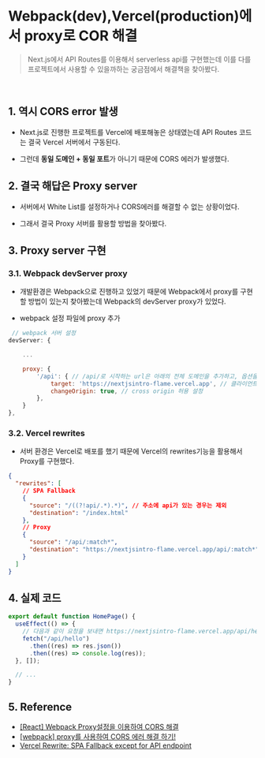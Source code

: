 # Webpack(dev),Vercel(production)에서 proxy로 COR 해결

> Next.js에서 API Routes를 이용해서 serverless api를 구현했는데 이를 다를 프로젝트에서 사용할 수 있을까하는 궁금점에서 해결책을 찾아봤다.

<br />

## 1. 역시 CORS error 발생

- Next.js로 진행한 프로젝트를 Vercel에 배포해놓은 상태였는데 API Routes 코드는 결국 Vercel 서버에서 구동된다.

- 그런데 **동일 도메인 + 동일 포트**가 아니기 때문에 CORS 에러가 발생했다.

## 2. 결국 해답은 Proxy server

- 서버에서 White List를 설정하거나 CORS에러를 해결할 수 없는 상황이었다.

- 그래서 결국 Proxy 서버를 활용할 방법을 찾아봤다.

## 3. Proxy server 구현

### 3.1. Webpack devServer proxy

- 개발환경은 Webpack으로 진행하고 있었기 때문에 Webpack에서 proxy를 구현할 방법이 있는지 찾아봤는데 Webpack의 devServer proxy가 있었다.

- webpack 설정 파일에 proxy 추가

```javascript
 // webpack 서버 설정
devServer: {

    ...

    proxy: {
        '/api': { // /api/로 시작하는 url은 아래의 전체 도메인을 추가하고, 옵션을 적용
            target: 'https://nextjsintro-flame.vercel.app', // 클라이언트에서 api로 보내는 요청은 해당 주소5로 바꿔서 보내겠다 라는 뜻
            changeOrigin: true, // cross origin 허용 설정
        },
    }
},
```

### 3.2. Vercel rewrites

- 서버 환경은 Vercel로 배포를 했기 때문에 Vercel의 rewrites기능을 활용해서 Proxy를 구현했다.

```json
{
  "rewrites": [
    // SPA Fallback
    {
      "source": "/((?!api/.*).*)", // 주소에 api가 있는 경우는 제외
      "destination": "/index.html"
    },
    // Proxy
    {
      "source": "/api/:match*",
      "destination": "https://nextjsintro-flame.vercel.app/api/:match*"
    }
  ]
}
```

## 4. 실제 코드

```jsx
export default function HomePage() {
  useEffect(() => {
    // 다음과 같이 요청을 보내면 https://nextjsintro-flame.vercel.app/api/hello로 요청이 간다.
    fetch("/api/hello")
      .then((res) => res.json())
      .then((res) => console.log(res));
  }, []);

  // ...
}
```

## 5. Reference

- [[React] Webpack Proxy설정을 이용하여 CORS 해결](https://jforj.tistory.com/149)
- [[webpack] proxy를 사용하여 CORS 에러 해결 하기!](https://velog.io/@jjhstoday/webpack-proxy%EB%A5%BC-%EC%82%AC%EC%9A%A9%ED%95%98%EC%97%AC-CORS-%EC%97%90%EB%9F%AC-%ED%95%B4%EA%B2%B0-%ED%95%98%EA%B8%B0)
- [Vercel Rewrite: SPA Fallback except for API endpoint](https://stackoverflow.com/questions/64920230/vercel-rewrite-spa-fallback-except-for-api-endpoint)
